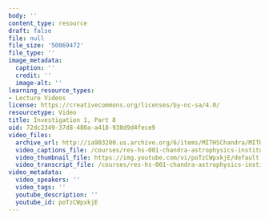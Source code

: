 ```yaml
---
body: ''
content_type: resource
draft: false
file: null
file_size: '50069472'
file_type: ''
image_metadata:
  caption: ''
  credit: ''
  image-alt: ''
learning_resource_types:
- Lecture Videos
license: https://creativecommons.org/licenses/by-nc-sa/4.0/
resourcetype: Video
title: Investigation 1, Part 8
uid: 72dc2349-37d8-480a-a418-938d9d4fece9
video_files:
  archive_url: http://ia903200.us.archive.org/6/items/MITHSChandra/MITHS_chandra_1_08_300k.mp4
  video_captions_file: /courses/res-hs-001-chandra-astrophysics-institute/poTzCWpxkjE_captions.webvtt
  video_thumbnail_file: https://img.youtube.com/vi/poTzCWpxkjE/default.jpg
  video_transcript_file: /courses/res-hs-001-chandra-astrophysics-institute/poTzCWpxkjE_transcript.pdf
video_metadata:
  video_speakers: ''
  video_tags: ''
  youtube_description: ''
  youtube_id: poTzCWpxkjE
---
```

